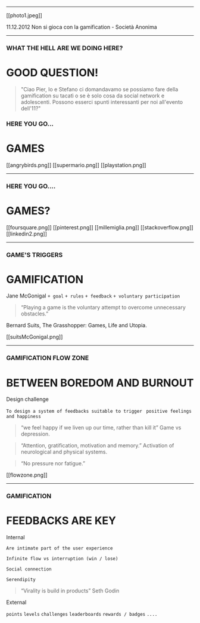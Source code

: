 ***

[[photo1.jpeg]]


11.12.2012 Non si gioca con la gamification - Società Anonima

***

### WHAT THE HELL ARE WE DOING HERE?
# GOOD QUESTION!

> "Ciao Pier, Io e Stefano ci domandavamo se possiamo fare della gamification su tacatì o se è solo cosa da social network e adolescenti. Possono esserci spunti interessanti per noi all'evento dell'11?"

### HERE YOU GO...
# GAMES

[[angrybirds.png]]
[[supermario.png]]
[[playstation.png]]

***


### HERE YOU GO....
# GAMES?

[[foursquare.png]]
[[pinterest.png]]
[[millemiglia.png]]
[[stackoverflow.png]]
[[linkedin2.png]]


***
### GAME'S TRIGGERS
# GAMIFICATION

Jane McGonigal
`+ goal`
`+ rules`
`+ feedback`
`+ voluntary participation`

> “Playing a game is the voluntary attempt to overcome unnecessary obstacles.”

Bernard Suits, The Grasshopper: Games, Life and Utopia. 

[[suitsMcGonigal.png]]


***
### GAMIFICATION FLOW ZONE
# BETWEEN BOREDOM AND BURNOUT

Design challenge

`To design a system of feedbacks suitable to trigger `
`positive feelings and happiness`

> “we feel happy if we liven up our time, rather than kill it”
Game vs depression. 

> “Attention, gratification, motivation and memory.”
Activation of neurological and physical systems. 

> “No pressure nor fatigue.”

[[flowzone.png]]

***
### GAMIFICATION
# FEEDBACKS ARE KEY

Internal

`Are intimate part of the user experience`
 
`Infinite flow vs interruption (win / lose)`
 
`Social connection`
 
`Serendipity`

> “Virality is build in products”
Seth Godin

External

`points`
`levels`
`challenges`
`leaderboards`
`rewards / badges`
`....`



